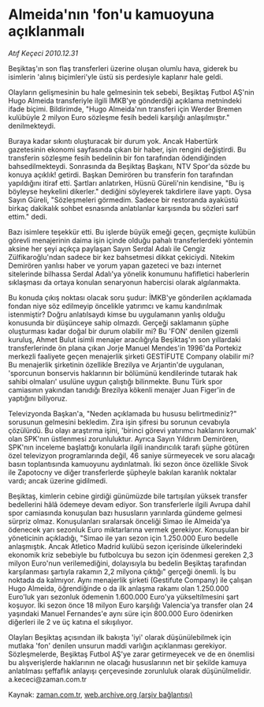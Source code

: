 # Almeida'nın 'fon'u  kamuoyuna açıklanmalı

*Atıf Keçeci 2010.12.31*

<td class="columnist-detail">
<p>Beşiktaş'ın son flaş transferleri üzerine oluşan olumlu hava, giderek bu isimlerin 'alınış biçimleri'yle üstü sis perdesiyle kaplanır hale geldi.</p>
<p>
<div id="haberMetinDiv">
<p>Olayların gelişmesinin bu hale gelmesinin tek sebebi, Beşiktaş Futbol AŞ'nin Hugo Almeida transferiyle ilgili İMKB'ye gönderdiği açıklama metnindeki ifade biçimi. Bildirimde, "Hugo Almeida'nın transferi için Werder Bremen kulübüyle 2 milyon Euro sözleşme fesih bedeli karşılığı anlaşılmıştır." denilmekteydi.
<p>Buraya kadar sıkıntı oluşturacak bir durum yok. Ancak Habertürk gazetesinin ekonomi sayfasında çıkan bir haber, işin rengini değiştirdi. Bu transferin sözleşme fesih bedelinin bir fon tarafından ödendiğinden bahsedilmekteydi. Sonrasında da Beşiktaş Başkanı, NTV Spor'da sözde bu konuya açıklık! getirdi. Başkan Demirören bu transferin fon tarafından yapıldığını itiraf etti. Şartları anlatırken, Hüsnü Güreli'nin kendisine, "Bu iş böyleyse heykelini dikerler." dediğini söyleyerek takdirlere ilave yaptı. Oysa Sayın Güreli, "Sözleşmeleri görmedim. Sadece bir restoranda ayaküstü birkaç dakikalık sohbet esnasında anlatılanlar karşısında bu sözleri sarf ettim." dedi.
<p>Bazı isimlere teşekkür etti. Bu işlerde büyük emeği geçen, geçmişte kulübün görevli menajerinin daima işin içinde olduğu pahalı transferlerdeki yöntemin aksine her şeyi açıkça paylaşan Sayın Serdal Adalı ile Cengiz Zülfikaroğlu'ndan sadece bir kez bahsetmesi dikkat çekiciydi. Nitekim Demirören yanlısı haber ve yorum yapan gazeteci ve bazı internet sitelerinde bilhassa Serdal Adalı'ya yönelik konumunu hafifletici haberlerin sıklaşması da ortaya konulan senaryonun habercisi olarak algılanmakta.
<p>Bu konuda çıkış noktası olacak soru şudur: İMKB'ye gönderilen açıklamada fondan niye söz edilmeyip öncelikle yatırımcı ve kamu kandırılmak istenmiştir? Doğru anlatılsaydı kimse bu uygulamanın yanlış olduğu konusunda bir düşünceye sahip olmazdı. Gerçeği saklamanın şüphe oluşturması kadar doğal bir durum olabilir mi? Bu 'FON' denilen gizemli kuruluş, Ahmet Bulut isimli menajer aracılığıyla Beşiktaş'ın son yıllardaki transferlerinde ön plana çıkan Jorje Manuel Mendes'in 1996'da Portekiz merkezli faaliyete geçen menajerlik şirketi GESTİFUTE Company olabilir mi? Bu menajerlik şirketinin özellikle Brezilya ve Arjantin'de uygulanan, 'sporcunun bonservis haklarının bir bölümünü kendilerinde tutarak hak sahibi olmaları' usulüne uygun çalıştığı bilinmekte. Bunu Türk spor camiasının yakından tanıdığı Brezilya kökenli menajer Juan Figer'in de yaptığını biliyoruz.
<p>Televizyonda Başkan'a, "Neden açıklamada bu hususu belirtmediniz?" sorusunun gelmesini bekledim. Zira işin şifresi bu sorunun cevabıyla çözülürdü. Bu olayı araştırma işini, 'birinci görevi yatırımcı haklarını korumak' olan SPK'nın üstlenmesi zorunluluktur. Ayrıca Sayın Yıldırım Demirören, SPK'nın inceleme başlattığı konularla ilgili inandırıcılık tarafı şüphe götüren özel televizyon programlarında değil, 46 saniye sürmeyecek ve soru alacağı basın toplantısında kamuoyunu aydınlatmalı. İki sezon önce özellikle Sivok ile Zapotocny ve diğer transferlerde şüpheyle bakılan karanlık noktalar vardı; ancak üzerine gidilmedi.
<p>Beşiktaş, kimlerin cebine girdiği günümüzde bile tartışılan yüksek transfer bedellerini hâlâ ödemeye devam ediyor. Son transferlerle ilgili Avrupa dahil spor camiasında konuşulan bazı hususların yarınlarda gündeme gelmesi sürpriz olmaz. Konuşulanları sıralarsak önceliği Simao ile Almeida'ya ödenecek yarı sezonluk Euro miktarlarına vermek gerekiyor. Konuşulan bir yöneticinin açıkladığı, "Simao ile yarı sezon için 1.250.000 Euro bedelle anlaşmıştık. Ancak Atletico Madrid kulübü sezon içerisinde ülkelerindeki ekonomik kriz sebebiyle bu futbolcuya bu sezon için ödenmesi gereken 2,3 milyon Euro'nun verilemediğini, dolayısıyla bu bedelin Beşiktaş tarafından karşılanması şartıyla rakamın 2,2 milyona çıktığı" gerçeği önemli. İş bu noktada da kalmıyor. Aynı menajerlik şirketi (Gestifute Company) ile çalışan Hugo Almeida, öğrendiğinde o da ilk anlaşma rakamı olan 1.250.000 Euro'luk yarı sezonluk ödemenin 1.600.000 Euro'ya yükseltilmesini şart koşuyor. İki sezon önce 18 milyon Euro karşılığı Valencia'ya transfer olan 24 yaşındaki Manuel Fernandes'e aynı süre için 800.000 Euro ödenirken diğerleri ile 2 ve üç katına el sıkışılıyor.
<p>Olayları Beşiktaş açısından ilk bakışta 'iyi' olarak düşünülebilmek için mutlaka 'fon' denilen unsurun maddi varlığın açıklanması gerekiyor. Sözleşmelerde, Beşiktaş Futbol AŞ'ye zarar getirmeyecek ve de en önemlisi bu alışverişlerde haklarının ne olacağı hususlarının net bir şekilde kamuya anlatılması şeffaflık anlayışı çerçevesinde zorunluluk olarak düşünülmelidir. a.kececi@za­man.com.tr </p></p></p></p></p></p></p></div>
</p>
<a href="http://web.archive.org/web/20110105115813/mailto:a.kececi@zaman.com.tr">
</a></td>

Kaynak: [zaman.com.tr](http://zaman.com.tr/yazar.do?yazino=1072390), [web.archive.org (arşiv bağlantısı)](http://web.archive.org/web/20110105115813/http://www.zaman.com.tr:80/yazar.do?yazino=1072390)
